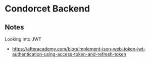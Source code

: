 # Condorcet Backend

## Notes

Looking into JWT

- https://afteracademy.com/blog/implement-json-web-token-jwt-authentication-using-access-token-and-refresh-token
